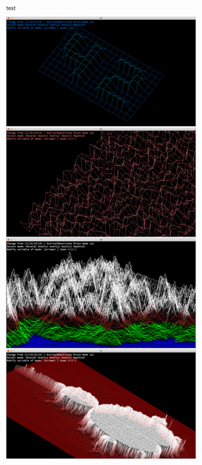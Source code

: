 test

![alt text](screens/screen1.png)
![alt text](screens/screen2.png)
![alt text](screens/screen3.png)
![alt text](screens/screen4.png)
